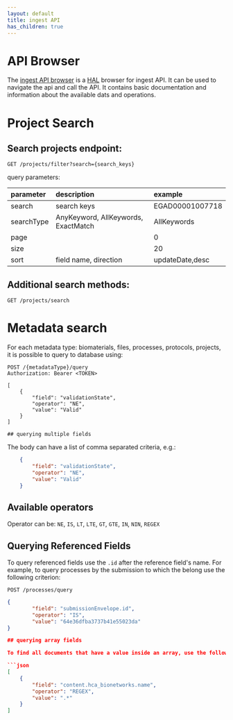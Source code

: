 ```yaml
---
layout: default
title: ingest API
has_children: true
---
```


# API Browser
The [ingest API browser](https://api.ingest.archive.data.humancellatlas.org/") is a [HAL](https://en.wikipedia.org/wiki/Hypertext_Application_Language)
browser for ingest API. It can be used to navigate the api and call the API. It contains 
basic documentation and information about the available dats and operations.

# Project Search

## Search projects endpoint: 

```
GET /projects/filter?search={search_keys}
```

query parameters:

| parameter  | description                         | example         |
|:-----------|:------------------------------------|:----------------|
| search     | search keys                         | EGAD00001007718 |
| searchType | AnyKeyword, AllKeywords, ExactMatch | AllKeywords     |
| page       |                                     | 0               |
| size       |                                     | 20              |
| sort       | field name, direction               | updateDate,desc |


## Additional search methods:

```text/vnd.apiblueprint
GET /projects/search
```

# Metadata search

For each metadata type: biomaterials, files, processes, protocols, projects, it is possible to query to database using:
```
POST /{metadataType}/query
Authorization: Bearer <TOKEN>

[
    {
        "field": "validationState",
        "operator": "NE",
        "value": "Valid"
    }
]

## querying multiple fields
```
The body can have a list of comma separated criteria, e.g.:
```json
    {
        "field": "validationState",
        "operator": "NE",
        "value": "Valid"
    }
```

## Available operators
Operator can be: `NE`, `IS`, `LT`, `LTE`, `GT`, `GTE`, `IN`, `NIN`, `REGEX`

## Querying Referenced Fields

To query referenced fields use the `.id` after the reference field's name.
For example, to query processes by the submission to which the belong use the following criterion:
```
POST /processes/query
```
```json
{
        "field": "submissionEnvelope.id",
        "operator": "IS",
        "value": "64e36dfba3737b41e55023da"
}

## querying array fields

To find all documents that have a value inside an array, use the following query. In this case, `hca_bionetworks` is the array field and `name` is an attribute of each element in the array. This query is an improvised version of an `exists` query.

```json
[
    {
        "field": "content.hca_bionetworks.name",
        "operator": "REGEX",
        "value": ".*"
    }   
]
```
```
